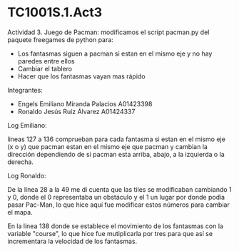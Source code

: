 # TC1001S.1.Act3
Actividad 3. Juego de Pacman: modificamos el script pacman.py del paquete freegames de python para:
- Los fantasmas siguen a pacman si estan en el mismo eje y no hay paredes entre ellos
- Cambiar el tablero
- Hacer que los fantasmas vayan mas rápido

Integrantes:
- Engels Emiliano Miranda Palacios A01423398
- Ronaldo Jesús Ruíz Álvarez A01424337

Log Emiliano:

lineas 127 a 136 comprueban para cada fantasma si estan en el mismo eje (x o y) que pacman estan en el mismo eje que pacman y cambian la dirección dependiendo de si pacman esta arriba, abajo, a la izquierda o la derecha. 


Log Ronaldo:

De la línea 28 a la 49 me di cuenta que las tiles se modificaban cambiando 1 y 0, donde el 0 representaba un obstáculo y el 1 un lugar por donde podía pasar Pac-Man, lo que hice aquí fue modificar estos números para cambiar el mapa.

En la línea 138 donde se establece el movimiento de los fantasmas con la variable "course", lo que hice fue mutiplicarla por tres para que así se incrementara la velocidad de los fantasmas.
